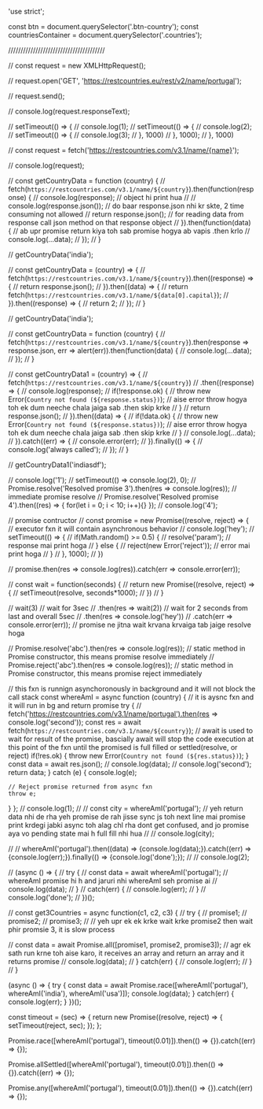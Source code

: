 'use strict';

const btn = document.querySelector('.btn-country');
const countriesContainer = document.querySelector('.countries');

///////////////////////////////////////

// const request = new XMLHttpRequest();

// request.open('GET', 'https://restcountries.eu/rest/v2/name/portugal');

// request.send();

// console.log(request.responseText);

// setTimeout(() => {
// 	console.log(1);
// 	setTimeout(() => {
// 		console.log(2);
// 		setTimeout(() => {
// 			console.log(3);
// 		}, 1000)
// 	}, 1000);
// }, 1000)

// const request = fetch('https://restcountries.com/v3.1/name/{name}');

// console.log(request);

// const getCountryData = function (country) {
// 	fetch(`https://restcountries.com/v3.1/name/${country}`).then(function(response) {
// 		console.log(response); // object hi print hua
// 		// console.log(response.json()); // do baar response.json nhi kr skte, 2 time consuming not allowed
// 		return response.json(); // for reading data from response call json method on that response object
// 	}).then(function(data) { // ab upr promise return kiya toh sab promise hogya ab vapis .then krlo
// 		console.log(...data);
// 	});
// }

// getCountryData('india');

// const getCountryData = (country) => {
// 	fetch(`https://restcountries.com/v3.1/name/${country}`).then((response) => {
// 		return response.json();
// 	}).then((data) => {
// 		return fetch(`https://restcountries.com/v3.1/name/${data[0].capital}`);
// 	}).then((response) => {
// 		return 2;
// 	});
// }

// getCountryData('india');

// const getCountryData = function (country) {
// 	fetch(`https://restcountries.com/v3.1/name/${country}`).then(response => response.json, err => alert(err)).then(function(data) {
// 		console.log(...data);
// 	});
// }

// const getCountryData1 = (country) => {
// 	fetch(`https://restcountries.com/v3.1/name/${country}`)
// 	.then((response) => {
// 		console.log(response);
// 		if(!response.ok) {
// 			throw new Error(`Country not found (${response.status})`); // aise error throw hogya toh ek dum neeche chala jaiga sab .then skip krke
// 		}
// 		return response.json();
// 	}).then((data) => {
// 		if(!data.ok) {
// 			throw new Error(`Country not found (${response.status})`); // aise error throw hogya toh ek dum neeche chala jaiga sab .then skip krke
// 		}
// 		console.log(...data);
// 	}).catch((err) => {
// 		console.error(err);
// 	}).finally(() => {
// 		console.log('always called');
// 	});
// }

// getCountryData1('indiasdf');

// console.log('1');
// setTimeout(() => console.log(2), 0);
// Promise.resolve('Resolved promise 3').then(res => console.log(res)); // immediate promise resolve
// Promise.resolve('Resolved promise 4').then((res) => { for(let i = 0; i < 10; i++){} });
// console.log('4');

// promise contructor
// const promise = new Promise((resolve, reject) => { // executor fxn it will contain asynchronous behavior
// 	console.log('hey');
// 	setTimeout(() => {
// 		if(Math.random() >= 0.5) {
// 			resolve('param'); // response mai print hoga
// 		} else {
// 			reject(new Error('reject')); // error mai print hoga
// 		}
// 	}, 1000);
// })

// promise.then(res => console.log(res)).catch(err => console.error(err));

// const wait = function(seconds)  {
// 	return new Promise((resolve, reject) => {
// 		setTimeout(resolve, seconds*1000);
// 	})
// }

// wait(3) // wait for 3sec
// .then(res => wait(2)) // wait for 2 seconds from last and overall 5sec
// .then(res => console.log('hey'))
// .catch(err => console.error(err)); // promise ne jitna wait krvana krvaiga tab jaige resolve hoga

// Promise.resolve('abc').then(res => console.log(res)); // static method in Promise constructor, this means promise resolve immediately
// Promise.reject('abc').then(res => console.log(res)); // static method in Promise constructor, this means promise reject immediately

// this fxn is runnign asynchoronously in background and it will not block the call stack
const whereAmI = async function (country) {
  // it is aysnc fxn and it will run in bg and return promise
  try {
    // fetch('https://restcountries.com/v3.1/name/portugal').then(res => console.log('second'));
    const res = await fetch(`https://restcountries.com/v3.1/name/${country}`); // await is used to wait for result of the promise, bascially await will stop the code execution at this point of the fxn until the promised is full filled or settled(resolve, or reject)
    if(!res.ok) {
	      throw new Error(`Country not found (${res.status})`);
    }
    const data = await res.json();
//     console.log(data);
//     console.log('second');
    return data;
  } catch (e) {
    console.log(e);

    // Reject promise returned from async fxn
    throw e;
  }
};
// console.log(1);
// // const city = whereAmI('portugal'); // yeh return data nhi de rha yeh promise de rah jisse sync js toh next line mai promise print krdegi jabki async toh alag chl rha dont get confused, and jo promise aya vo pending state mai h full fill nhi hua 
// // console.log(city);

// // whereAmI('portugal').then((data) => {console.log(data);}).catch((err) => {console.log(err);}).finally(() => {console.log('done');});
// // console.log(2);

// (async () => {
// 	try {
// 		const data = await whereAmI('portugal'); // whereAmI promise hi h and jaruri nhi whereAmI seh promise ai 
// 		console.log(data);
// 	}
// 	catch(err) {
// 		console.log(err);
// 	}
// 	console.log('done');
// })();

// const get3Countries = async function(c1, c2, c3) {
// 	try {
// 		promise1;
// 		promise2;
// 		promise3; 
// 		// yeh upr ek ek krke wait krke promise2 then wait phir promsie 3, it is slow process

// 		const data = await Promise.all([promise1, promise2, promise3]); // agr ek sath run krne toh aise karo, it receives an array and return an array and it returns promise
// 		console.log(data);
// 	} catch(err) {
// 		console.log(err);
// 	}
// }

(async () => {
	try {
		const data = await Promise.race([whereAmI('portugal'), whereAmI('india'), whereAmI('usa')]);
		console.log(data);
	} catch(err) {
		console.log(err);
	}
})();

const timeout = (sec) => {
	return new Promise((resolve, reject) => {
		setTimeout(reject, sec);
	});
};

Promise.race([whereAmI('portugal'), timeout(0.01)]).then(() => {}).catch((err) => {});

Promise.allSettled([whereAmI('portugal'), timeout(0.01)]).then(() => {}).catch((err) => {});

Promise.any([whereAmI('portugal'), timeout(0.01)]).then(() => {}).catch((err) => {});
